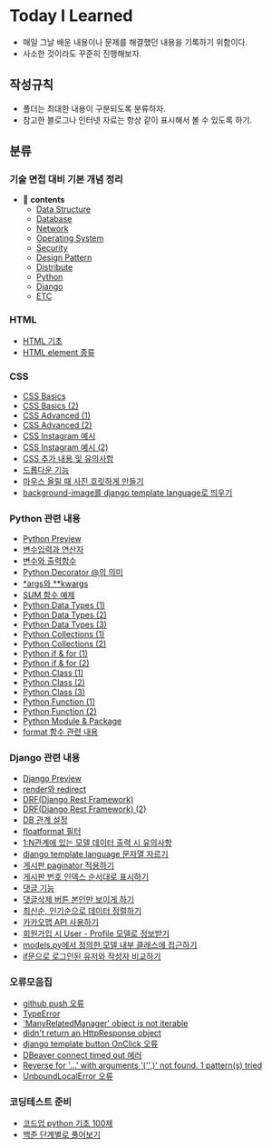 # Today I Learned

- 매일 그날 배운 내용이나 문제를 해결했던 내용을 기록하기 위함이다.
- 사소한 것이라도 꾸준히 진행해보자.

## 작성규칙

- 폴더는 최대한 내용이 구분되도록 분류하자.
- 참고한 블로그나 인터넷 자료는 항상 같이 표시해서 볼 수 있도록 하기.

## 분류

### 기술 면접 대비 기본 개념 정리
- 📖 **contents**
  - [Data Structure](https://github.com/tkdqor/TIL/blob/main/%EA%B8%B0%EC%88%A0%20%EB%A9%B4%EC%A0%91%20%EB%8C%80%EB%B9%84%20%EA%B8%B0%EB%B3%B8%20%EA%B0%9C%EB%85%90%20%EC%A0%95%EB%A6%AC/Data%20Structure.md)
  - [Database](https://github.com/tkdqor/TIL/blob/main/%EA%B8%B0%EC%88%A0%20%EB%A9%B4%EC%A0%91%20%EB%8C%80%EB%B9%84%20%EA%B8%B0%EB%B3%B8%20%EA%B0%9C%EB%85%90%20%EC%A0%95%EB%A6%AC/Database.md)
  - [Network](https://github.com/tkdqor/TIL/blob/main/%EA%B8%B0%EC%88%A0%20%EB%A9%B4%EC%A0%91%20%EB%8C%80%EB%B9%84%20%EA%B8%B0%EB%B3%B8%20%EA%B0%9C%EB%85%90%20%EC%A0%95%EB%A6%AC/Network.md)
  - [Operating System](https://github.com/tkdqor/TIL/blob/main/%EA%B8%B0%EC%88%A0%20%EB%A9%B4%EC%A0%91%20%EB%8C%80%EB%B9%84%20%EA%B8%B0%EB%B3%B8%20%EA%B0%9C%EB%85%90%20%EC%A0%95%EB%A6%AC/Operating%20System.md)
  - [Security](https://github.com/tkdqor/TIL/blob/main/%EA%B8%B0%EC%88%A0%20%EB%A9%B4%EC%A0%91%20%EB%8C%80%EB%B9%84%20%EA%B8%B0%EB%B3%B8%20%EA%B0%9C%EB%85%90%20%EC%A0%95%EB%A6%AC/Security.md)
  - [Design Pattern](https://github.com/tkdqor/TIL/blob/main/%EA%B8%B0%EC%88%A0%20%EB%A9%B4%EC%A0%91%20%EB%8C%80%EB%B9%84%20%EA%B8%B0%EB%B3%B8%20%EA%B0%9C%EB%85%90%20%EC%A0%95%EB%A6%AC/Design%20Pattern.md)
  - [Distribute](https://github.com/tkdqor/TIL/blob/main/%EA%B8%B0%EC%88%A0%20%EB%A9%B4%EC%A0%91%20%EB%8C%80%EB%B9%84%20%EA%B8%B0%EB%B3%B8%20%EA%B0%9C%EB%85%90%20%EC%A0%95%EB%A6%AC/Distribute.md)
  - [Python](https://github.com/tkdqor/TIL/blob/main/%EA%B8%B0%EC%88%A0%20%EB%A9%B4%EC%A0%91%20%EB%8C%80%EB%B9%84%20%EA%B8%B0%EB%B3%B8%20%EA%B0%9C%EB%85%90%20%EC%A0%95%EB%A6%AC/Python.md)
  - [Django](https://github.com/tkdqor/TIL/blob/main/%EA%B8%B0%EC%88%A0%20%EB%A9%B4%EC%A0%91%20%EB%8C%80%EB%B9%84%20%EA%B8%B0%EB%B3%B8%20%EA%B0%9C%EB%85%90%20%EC%A0%95%EB%A6%AC/Django.md)
  - [ETC](https://github.com/tkdqor/TIL/blob/main/%EA%B8%B0%EC%88%A0%20%EB%A9%B4%EC%A0%91%20%EB%8C%80%EB%B9%84%20%EA%B8%B0%EB%B3%B8%20%EA%B0%9C%EB%85%90%20%EC%A0%95%EB%A6%AC/ETC.md)



### HTML

- [HTML 기초](https://github.com/tkdqor/TIL/blob/main/HTML/HTML%20%EA%B8%B0%EC%B4%88.md)
- [HTML element 종류](https://github.com/tkdqor/TIL/blob/main/HTML/HTML%20element%20%EC%A2%85%EB%A5%98.md)



### CSS

- [CSS Basics](https://github.com/tkdqor/TIL/blob/main/CSS/CSS%20Basics.md)
- [CSS Basics (2)](https://github.com/tkdqor/TIL/blob/main/CSS/CSS%20Basics%20(2).md)
- [CSS Advanced (1)](https://github.com/tkdqor/TIL/blob/main/CSS/CSS%20Advanced%20(1).md) 
- [CSS Advanced (2)](https://github.com/tkdqor/TIL/blob/main/CSS/CSS%20Advanced%20(2).md) 
- [CSS Instagram 예시](https://github.com/tkdqor/TIL/blob/main/CSS/CSS%20Instagram%20%EC%98%88%EC%8B%9C.md) 
- [CSS Instagram 예시 (2)](https://github.com/tkdqor/TIL/blob/main/CSS/CSS%20Instagram%20%EC%98%88%EC%8B%9C%20(2).md) 
- [CSS 추가 내용 및 유의사항](https://github.com/tkdqor/TIL/blob/main/CSS/CSS%20%EC%B6%94%EA%B0%80%20%EB%82%B4%EC%9A%A9%20%EB%B0%8F%20%EC%9C%A0%EC%9D%98%EC%82%AC%ED%95%AD.md) 
- [드롭다운 기능](https://github.com/tkdqor/TIL/blob/main/CSS/%EB%93%9C%EB%A1%AD%EB%8B%A4%EC%9A%B4%20%EA%B8%B0%EB%8A%A5.md) 
- [마우스 올릴 때 사진 흐릿하게 만들기](https://github.com/tkdqor/TIL/blob/main/CSS/%EB%A7%88%EC%9A%B0%EC%8A%A4%20%EC%98%AC%EB%A6%B4%20%EB%95%8C%20%EC%82%AC%EC%A7%84%20%ED%9D%90%EB%A6%BF%ED%95%98%EA%B2%8C%20%EB%A7%8C%EB%93%A4%EA%B8%B0.md) 
- [background-image를 django template language로 띄우기](https://github.com/tkdqor/TIL/blob/main/CSS/background-image%EB%A5%BC%20django%20template%20language%EB%A1%9C%20%EB%9D%84%EC%9A%B0%EA%B8%B0.md) 



### Python 관련 내용

- [Python Preview](https://github.com/tkdqor/TIL/blob/main/Python/Python%20Preview.md)
- [변수입력과 연산자](https://github.com/tkdqor/TIL/blob/main/Python/%EB%B3%80%EC%88%98%EC%9E%85%EB%A0%A5%EA%B3%BC%20%EC%97%B0%EC%82%B0%EC%9E%90.md)
- [변수와 출력함수](https://github.com/tkdqor/TIL/blob/main/Python/%EB%B3%80%EC%88%98%EC%99%80%20%EC%B6%9C%EB%A0%A5%ED%95%A8%EC%88%98.md)
- [Python Decorator @의 의미](https://github.com/tkdqor/TIL/blob/main/Python/Python%20Decorator%20%40%EC%9D%98%20%EC%9D%98%EB%AF%B8.md)
- [*args와 **kwargs](https://github.com/tkdqor/TIL/blob/main/Python/*args%EC%99%80%20**kwargs.md)
- [SUM 함수 예제](https://github.com/tkdqor/TIL/blob/main/Python/SUM%20%ED%95%A8%EC%88%98%20%EC%98%88%EC%A0%9C.md)
- [Python Data Types (1)](https://github.com/tkdqor/TIL/blob/main/Python/Python%20Data%20Types%20(1).md)
- [Python Data Types (2)](https://github.com/tkdqor/TIL/blob/main/Python/Python%20Data%20Types%20(2).md)
- [Python Data Types (3)](https://github.com/tkdqor/TIL/blob/main/Python/Python%20Data%20Types%20(3).md)
- [Python Collections (1)](https://github.com/tkdqor/TIL/blob/main/Python/Python%20Collections%20(1).md)
- [Python Collections (2)](https://github.com/tkdqor/TIL/blob/main/Python/Python%20Collections%20(2).md)
- [Python if & for (1)](https://github.com/tkdqor/TIL/blob/main/Python/Python%20if%20%26%20for%20(1).md)
- [Python if & for (2)](https://github.com/tkdqor/TIL/blob/main/Python/Python%20if%20%26%20for%20(2).md)
- [Python Class (1)](https://github.com/tkdqor/TIL/blob/main/Python/Python%20Class%20(1).md)
- [Python Class (2)](https://github.com/tkdqor/TIL/blob/main/Python/Python%20Class%20(2).md)
- [Python Class (3)](https://github.com/tkdqor/TIL/blob/main/Python/Python%20Class%20(3).md)
- [Python Function (1)](https://github.com/tkdqor/TIL/blob/main/Python/Python%20Function%20(1).md)
- [Python Function (2)](https://github.com/tkdqor/TIL/blob/main/Python/Python%20Function%20(2).md)
- [Python Module & Package](https://github.com/tkdqor/TIL/blob/main/Python/Python%20Module%20%26%20Package.md)
- [format 함수 관련 내용](https://github.com/tkdqor/TIL/blob/main/Python/format%20%ED%95%A8%EC%88%98%20%EA%B4%80%EB%A0%A8%20%EB%82%B4%EC%9A%A9.md)



### Django 관련 내용

- [Django Preview](https://github.com/tkdqor/TIL/blob/main/Django/Django%20Preview.md)
- [render와 redirect](https://github.com/tkdqor/TIL/blob/main/Django/render%EC%99%80%20redirect.md)
- [DRF(Django Rest Framework)](https://github.com/tkdqor/TIL/blob/main/Django/DRF(Django%20Rest%20Framework).md)
- [DRF(Django Rest Framework) (2)](https://github.com/tkdqor/TIL/blob/main/Django/DRF(Django%20Rest%20Framework)%20(2).md)
- [DB 관계 설정](https://github.com/tkdqor/TIL/blob/main/Django/DB%20%EA%B4%80%EA%B3%84%20%EC%84%A4%EC%A0%95.md)
- [floatformat 필터](https://github.com/tkdqor/TIL/blob/main/Django/floatformat%20%ED%95%84%ED%84%B0.md)
- [1:N관계에 있는 모델 데이터 출력 시 유의사항](https://github.com/tkdqor/TIL/blob/main/Django/1:N%EA%B4%80%EA%B3%84%EC%97%90%20%EC%9E%88%EB%8A%94%20%EB%AA%A8%EB%8D%B8%20%EB%8D%B0%EC%9D%B4%ED%84%B0%20%EC%B6%9C%EB%A0%A5%20%EC%8B%9C%20%EC%9C%A0%EC%9D%98%EC%82%AC%ED%95%AD.md)
- [django template language 문자열 자르기](https://github.com/tkdqor/TIL/blob/main/Django/django%20template%20language%20%EB%AC%B8%EC%9E%90%EC%97%B4%20%EC%9E%90%EB%A5%B4%EA%B8%B0.md)
- [게시판 paginator 적용하기](https://github.com/tkdqor/TIL/blob/main/Django/%EA%B2%8C%EC%8B%9C%ED%8C%90%20paginator%20%EC%A0%81%EC%9A%A9%ED%95%98%EA%B8%B0.md)
- [게시판 번호 인덱스 순서대로 표시하기](https://github.com/tkdqor/TIL/blob/main/Django/%EA%B2%8C%EC%8B%9C%ED%8C%90%20%EB%B2%88%ED%98%B8%20%EC%9D%B8%EB%8D%B1%EC%8A%A4%20%EC%88%9C%EC%84%9C%EB%8C%80%EB%A1%9C%20%ED%91%9C%EC%8B%9C%ED%95%98%EA%B8%B0.md)
- [댓글 기능](https://github.com/tkdqor/TIL/blob/main/Django/%EB%8C%93%EA%B8%80%20%EA%B8%B0%EB%8A%A5.md)
- [댓글삭제 버튼 본인만 보이게 하기](https://github.com/tkdqor/TIL/blob/main/Django/%EB%8C%93%EA%B8%80%EC%82%AD%EC%A0%9C%20%EB%B2%84%ED%8A%BC%20%EB%B3%B8%EC%9D%B8%EB%A7%8C%20%EB%B3%B4%EC%9D%B4%EA%B2%8C%20%ED%95%98%EA%B8%B0.md)
- [최신순, 인기순으로 데이터 정렬하기](https://github.com/tkdqor/TIL/blob/main/Django/%EC%B5%9C%EC%8B%A0%EC%88%9C%2C%20%EC%9D%B8%EA%B8%B0%EC%88%9C%EC%9C%BC%EB%A1%9C%20%EB%8D%B0%EC%9D%B4%ED%84%B0%20%EC%A0%95%EB%A0%AC%ED%95%98%EA%B8%B0.md)
- [카카오맵 API 사용하기](https://github.com/tkdqor/TIL/blob/main/Django/%EC%B9%B4%EC%B9%B4%EC%98%A4%EB%A7%B5%20API%20%EC%82%AC%EC%9A%A9%ED%95%98%EA%B8%B0.md)
- [회원가입 시 User - Profile 모델로 정보받기](https://github.com/tkdqor/TIL/blob/main/Django/%ED%9A%8C%EC%9B%90%EA%B0%80%EC%9E%85%20%EC%8B%9C%20User%20-%20Profile%20%EB%AA%A8%EB%8D%B8%EB%A1%9C%20%EC%A0%95%EB%B3%B4%EB%B0%9B%EA%B8%B0.md)
- [models.py에서 정의한 모델 내부 클래스에 접근하기](https://github.com/tkdqor/TIL/blob/main/Django/models.py%EC%97%90%EC%84%9C%20%EC%A0%95%EC%9D%98%ED%95%9C%20%EB%AA%A8%EB%8D%B8%20%EB%82%B4%EB%B6%80%20%ED%81%B4%EB%9E%98%EC%8A%A4%EC%97%90%20%EC%A0%91%EA%B7%BC%ED%95%98%EA%B8%B0.md)
- [if문으로 로그인된 유저와 작성자 비교하기](https://github.com/tkdqor/TIL/blob/main/Django/if%EB%AC%B8%EC%9C%BC%EB%A1%9C%20%EB%A1%9C%EA%B7%B8%EC%9D%B8%EB%90%9C%20%EC%9C%A0%EC%A0%80%EC%99%80%20%EC%9E%91%EC%84%B1%EC%9E%90%20%EB%B9%84%EA%B5%90%ED%95%98%EA%B8%B0.md)



### 오류모음집

- [github push 오류](https://github.com/tkdqor/TIL/blob/main/%EC%98%A4%EB%A5%98%EB%AA%A8%EC%9D%8C%EC%A7%91/github%20push%20%EC%98%A4%EB%A5%98.md)
- [TypeError](https://github.com/tkdqor/TIL/blob/main/%EC%98%A4%EB%A5%98%EB%AA%A8%EC%9D%8C%EC%A7%91/TypeError.md)
- ['ManyRelatedManager' object is not iterable](https://github.com/tkdqor/TIL/blob/main/%EC%98%A4%EB%A5%98%EB%AA%A8%EC%9D%8C%EC%A7%91/'ManyRelatedManager'%20object%20is%20not%20iterable.md)
- [didn't return an HttpResponse object](https://github.com/tkdqor/TIL/blob/main/%EC%98%A4%EB%A5%98%EB%AA%A8%EC%9D%8C%EC%A7%91/didn't%20return%20an%20HttpResponse%20object.md)
- [django template button OnClick 오류](https://github.com/tkdqor/TIL/blob/main/%EC%98%A4%EB%A5%98%EB%AA%A8%EC%9D%8C%EC%A7%91/django%20template%20button%20OnClick%20%EC%98%A4%EB%A5%98.md)
- [DBeaver connect timed out 에러](https://github.com/tkdqor/TIL/blob/main/%EC%98%A4%EB%A5%98%EB%AA%A8%EC%9D%8C%EC%A7%91/DBeaver%20connect%20timed%20out%20%EC%97%90%EB%9F%AC.md)
- [Reverse for '...' with arguments '('',)' not found. 1 pattern(s) tried](https://github.com/tkdqor/TIL/blob/main/%EC%98%A4%EB%A5%98%EB%AA%A8%EC%9D%8C%EC%A7%91/Reverse%20for%20'~~~'%20with%20arguments%20'(''%2C)'%20not%20found.%201%20pattern(s)%20tried.md)
- [UnboundLocalError 오류](https://github.com/tkdqor/TIL/blob/main/%EC%98%A4%EB%A5%98%EB%AA%A8%EC%9D%8C%EC%A7%91/UnboundLocalError%20%EC%98%A4%EB%A5%98.md)



### 코딩테스트 준비

- [코드업 python 기초 100제](https://github.com/tkdqor/TIL/blob/main/%EC%BD%94%EB%94%A9%ED%85%8C%EC%8A%A4%ED%8A%B8%20%EC%A4%80%EB%B9%84/%EC%BD%94%EB%93%9C%EC%97%85%20python%20%EA%B8%B0%EC%B4%88%20100%EC%A0%9C.md)
- [백준 단계별로 풀어보기](https://github.com/tkdqor/TIL/blob/main/%EC%BD%94%EB%94%A9%ED%85%8C%EC%8A%A4%ED%8A%B8%20%EC%A4%80%EB%B9%84/%EB%B0%B1%EC%A4%80%20%EB%8B%A8%EA%B3%84%EB%B3%84%EB%A1%9C%20%ED%92%80%EC%96%B4%EB%B3%B4%EA%B8%B0.md)


